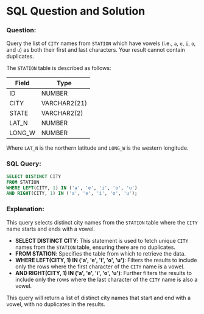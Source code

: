 
# SQL Question and Solution

### Question:
Query the list of `CITY` names from `STATION` which have vowels (i.e., `a`, `e`, `i`, `o`, and `u`) as both their first and last characters. Your result cannot contain duplicates.

The `STATION` table is described as follows:

| Field  | Type          |
|--------|---------------|
| ID     | NUMBER        |
| CITY   | VARCHAR2(21)  |
| STATE  | VARCHAR2(2)   |
| LAT_N  | NUMBER        |
| LONG_W | NUMBER        |

Where `LAT_N` is the northern latitude and `LONG_W` is the western longitude.

### SQL Query:
```sql
SELECT DISTINCT CITY 
FROM STATION
WHERE LEFT(CITY, 1) IN ('a', 'e', 'i', 'o', 'u')
AND RIGHT(CITY, 1) IN ('a', 'e', 'i', 'o', 'u');
```

### Explanation:
This query selects distinct city names from the `STATION` table where the `CITY` name starts and ends with a vowel.

- **SELECT DISTINCT CITY**: This statement is used to fetch unique `CITY` names from the `STATION` table, ensuring there are no duplicates.
- **FROM STATION**: Specifies the table from which to retrieve the data.
- **WHERE LEFT(CITY, 1) IN ('a', 'e', 'i', 'o', 'u')**: Filters the results to include only the rows where the first character of the `CITY` name is a vowel.
- **AND RIGHT(CITY, 1) IN ('a', 'e', 'i', 'o', 'u')**: Further filters the results to include only the rows where the last character of the `CITY` name is also a vowel.

This query will return a list of distinct city names that start and end with a vowel, with no duplicates in the results.
